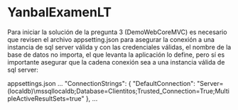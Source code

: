 # YanbalExamenLT

Para iniciar la solución de la pregunta 3 (DemoWebCoreMVC) es necesario que revisen el archivo appsetting.json para asegurar la conexión a una instancia de sql server válida y con las credenciales válidas, el nombre de la base de datos no importa, el que levanta la aplicación lo define, pero sí es importante asegurar que la cadena conexión sea a una instancia válida de sql server:

appsettings.json
...
"ConnectionStrings": {
    "DefaultConnection": "Server=(localdb)\\mssqllocaldb;Database=Clientitos;Trusted_Connection=True;MultipleActiveResultSets=true"
  },
  ...
